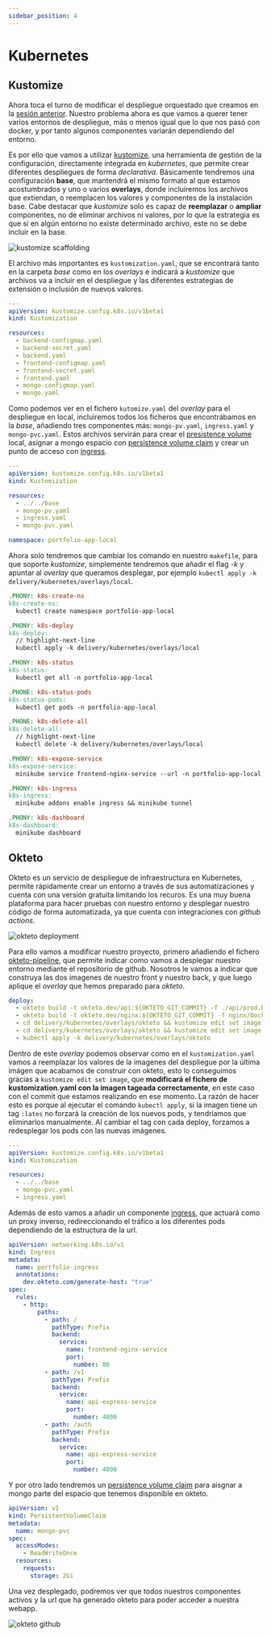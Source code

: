 ```yaml
---
sidebar_position: 4
---
```


# Kubernetes

## Kustomize

Ahora toca el turno de modificar el despliegue orquestado que creamos en la [sesión anterior](../containers-orchestation/kubernetes.md). Nuestro problema ahora es que vamos a querer tener varios entornos de despliegue, más o menos igual que lo que nos pasó con docker, y por tanto algunos componentes variarán dependiendo del entorno.

Es por ello que vamos a utilizar [kustomize](https://kustomize.io), una herramienta de gestión de la configuración, directamente integrada en *kubernetes*, que permite crear diferentes despliegues de forma *declarativa*. Básicamente tendremos una configuración **base**, que mantendrá el mismo formato al que estamos acostumbrados y uno o varios **overlays**, donde incluiremos los archivos que extiendan, o reemplacen los valores y componentes de la instalación base. Cabe destacar que *kustomize* solo es capaz de **reemplazar** o **ampliar** componentes, no de eliminar archivos ni valores, por lo que la estrategia es que si en algún entorno no existe determinado archivo, este no se debe incluir en la base.

![kustomize scaffolding](../../static/img/tutorial/cicd/3_kustomize_scaffolding.png)

El archivo más importantes es `kustomization.yaml`, que se encontrará tanto en la carpeta *base* como en los *overlays* e indicará a *kustomize* que archivos va a incluir en el despliegue y las diferentes estrategias de extensión o inclusión de nuevos valores.

```yaml title="delivery/kubernetes/base/kustomization.yaml"
---
apiVersion: kustomize.config.k8s.io/v1beta1
kind: Kustomization

resources:
  - backend-configmap.yaml
  - backend-secret.yaml
  - backend.yaml
  - frontend-configmap.yaml
  - frontend-secret.yaml
  - frontend.yaml
  - mongo-configmap.yaml
  - mongo.yaml
```

Como podemos ver en el fichero `kutomize.yaml` del *overlay* para el despliegue en local, incluiremos todos los ficheros que encontrábamos en la *base*, añadiendo tres componentes más: `mongo-pv.yaml`, `ingress.yaml` y `mongo-pvc.yaml`. Estos archivos servirán para crear el [presistence volume](https://kubernetes.io/docs/concepts/storage/persistent-volumes/) local, asignar a mongo espacio con [persistence volume claim](https://kubernetes.io/docs/concepts/storage/persistent-volumes/#lifecycle-of-a-volume-and-claim) y crear un punto de acceso con [ingress](https://kubernetes.io/docs/concepts/services-networking/ingress/).

```yaml title="delivery/kubernetes/overlays/local/kustomization.yaml"
---
apiVersion: kustomize.config.k8s.io/v1beta1
kind: Kustomization

resources:
  - ../../base
  - mongo-pv.yaml
  - ingress.yaml
  - mongo-pvc.yaml

namespace: portfolio-app-local
```

Ahora solo tendremos que cambiar los comando en nuestro `makefile`, para que soporte *kustomize*, simplemente tendremos que añadir el flag *-k* y apuntar al *overlay* que queramos desplegar, por ejemplo `kubectl apply -k delivery/kubernetes/overlays/local`.

```makefile title="Makefile"
.PHONY: k8s-create-ns
k8s-create-ns:
  kubectl create namespace portfolio-app-local

.PHONY: k8s-deploy
k8s-deploy:
  // highlight-next-line
  kubectl apply -k delivery/kubernetes/overlays/local

.PHONY: k8s-status
k8s-status:
  kubectl get all -n portfolio-app-local

.PHONE: k8s-status-pods
k8s-status-pods:
  kubectl get pods -n portfolio-app-local

.PHONE: k8s-delete-all
k8s-delete-all:
  // highlight-next-line
  kubectl delete -k delivery/kubernetes/overlays/local

.PHONY: k8s-expose-service
k8s-expose-service:
  minikube service frontend-nginx-service --url -n portfolio-app-local 

.PHONY: k8s-ingress
k8s-ingress:
  minikube addons enable ingress && minikube tunnel

.PHONY: k8s-dashboard
k8s-dashboard:
  minikube dashboard
```

## Okteto

Okteto es un servicio de despliegue de infraestructura en Kubernetes, permite rápidamente crear un entorno a través de sus automatizaciones y cuenta con una versión gratuita limitando los recuros. Es una muy buena plataforma para hacer pruebas con nuestro entorno y desplegar nuestro código de forma automatizada, ya que cuenta con integraciones con *github actions*.

![okteto deployment](../../static/img/tutorial/cicd/4_okteto.png)

Para ello vamos a modificar nuestro proyecto, primero añadiendo el fichero [okteto-pipeline](https://www.okteto.com/docs/cloud/okteto-pipeline/), que permite indicar como vamos a desplegar nuestro entorno mediante el repositorio de github. Nosotros le vamos a indicar que construya las dos imagenes de nuestro front y nuestro back, y que luego aplique el *overlay* que hemos preparado para *okteto*.

```yaml title="okteto-pipeline"
deploy:
  - okteto build -t okteto.dev/api:${OKTETO_GIT_COMMIT} -f ./api/prod.Dockerfile ./api
  - okteto build -t okteto.dev/nginx:${OKTETO_GIT_COMMIT} -f nginx/Dockerfile .
  - cd delivery/kubernetes/overlays/okteto && kustomize edit set image api-express=okteto.dev/api:${OKTETO_GIT_COMMIT} 
  - cd delivery/kubernetes/overlays/okteto && kustomize edit set image front-nginx=okteto.dev/nginx:${OKTETO_GIT_COMMIT}
  - kubectl apply -k delivery/kubernetes/overlays/okteto
```

Dentro de este *overlay* podemos observar como en el `kustomization.yaml` vamos a reemplazar los valores de la imagenes del despliegue por la última imágen que acabamos de construir con okteto, esto lo conseguimos gracias a `kustomize edit set image`, que **modificará el fichero de kustomization.yaml con la imagen tageada correctamente**, en este caso con el commit que estamos realizando en ese momento. La razón de hacer esto es porque al ejecutar el comando `kubectl apply`, si la imagen tiene un tag `:lates` no forzará la creación de los nuevos pods, y tendríamos que eliminarlos manualmente. Al cambiar el tag con cada deploy, forzamos a redesplegar los pods con las nuevas imágenes.

```yaml title"delivery/kubernetes/overlays/okteto/overlay/kustomization.yaml"
---
apiVersion: kustomize.config.k8s.io/v1beta1
kind: Kustomization

resources:
  - ../../base
  - mongo-pvc.yaml
  - ingress.yaml
```

Además de esto vamos a añadir un componente [ingress](https://kubernetes.io/docs/concepts/services-networking/ingress/), que actuará como un proxy inverso, redireccionando el tráfico a los diferentes pods dependiendo de la estructura de la url.

```yaml title"delivery/kubernetes/overlays/okteto/ingress.yaml"
apiVersion: networking.k8s.io/v1
kind: Ingress
metadata:
  name: portfolio-ingress
  annotations:
    dev.okteto.com/generate-host: "true"
spec:
  rules:
    - http:
        paths:
          - path: /
            pathType: Prefix
            backend:
              service:
                name: frontend-nginx-service
                port:
                  number: 80
          - path: /v1
            pathType: Prefix
            backend:
              service:
                name: api-express-service
                port:
                  number: 4000
          - path: /auth
            pathType: Prefix
            backend:
              service:
                name: api-express-service
                port:
                  number: 4000
```

Y por otro lado tendremos un [persistence volume claim](https://kubernetes.io/docs/concepts/storage/persistent-volumes/#lifecycle-of-a-volume-and-claim) para aisgnar a mongo parte del espacio que tenemos disponible en okteto.

```yaml title"delivery/kubernetes/overlays/okteto/mongo-pvc.yaml"
apiVersion: v1
kind: PersistentVolumeClaim
metadata:
  name: mongo-pvc
spec:
  accessModes:
    - ReadWriteOnce 
  resources:
    requests:
      storage: 2Gi
```

Una vez desplegado, podremos ver que todos nuestros componentes activos y la url que ha generado okteto para poder acceder a nuestra webapp.

![okteto github](../../static/img/tutorial/cicd/5_okteto_github.png)
